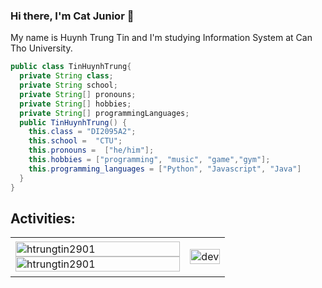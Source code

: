 ### Hi there, I'm Cat Junior 👋
My name is Huynh Trung Tin and I'm studying Information System at Can Tho University.    
```java
public class TinHuynhTrung{
  private String class;
  private String school;
  private String[] pronouns;
  private String[] hobbies;
  private String[] programmingLanguages;
  public TinHuynhTrung() {
    this.class = "DI2095A2";
    this.school =  "CTU";
    this.pronouns =  ["he/him"];
    this.hobbies = ["programming", "music", "game","gym"];
    this.programming_languages = ["Python", "Javascript", "Java"]
  }
}
```
## Activities:

<table style="width:100%;">
  <tr>
    <td>
      <img src="https://github-readme-stats.vercel.app/api/top-langs/?username=htrungtin2901&bg_color=FFFFFF00&text_color=179fa3&layout=compact&hide=CSS&langs_count=10&custom_title=Top%20ngôn%20ngữ%20được%20dùng" alt="htrungtin2901" width="100%"/>
      <img src="https://github-readme-stats.vercel.app/api?username=htrungtin2901&bg_color=FFFFFF00&text_color=179fa3&show_icons=true&count_private=true&include_all_commits=true&custom_title=Hoạt%20động%20trên%20Github" alt="htrungtin2901" width="100%"/>
    </td>
    <td>
      <p align="center"> 
        <img src="https://cdn.dribbble.com/users/1059583/screenshots/4171367/coding-freak.gif" alt="dev" width="100%"/>
      </p>
    </td>
  </tr>
</table>
